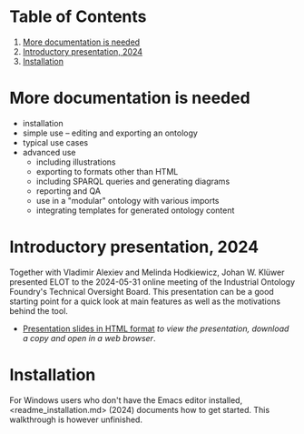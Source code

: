 
# Table of Contents

1.  [More documentation is needed](#orga6b4cb0)
2.  [Introductory presentation, 2024](#org739fbf9)
3.  [Installation](#orgdfa777a)



<a id="orga6b4cb0"></a>

# More documentation is needed

-   installation
-   simple use &#x2013; editing and exporting an ontology
-   typical use cases
-   advanced use
    -   including illustrations
    -   exporting to formats other than HTML
    -   including SPARQL queries and generating diagrams
    -   reporting and QA
    -   use in a "modular" ontology with various imports
    -   integrating templates for generated ontology content


<a id="org739fbf9"></a>

# Introductory presentation, 2024

Together with Vladimir Alexiev and Melinda Hodkiewicz, Johan W. Klüwer presented ELOT to the 2024-05-31 online meeting of the Industrial Ontology Foundry's Technical Oversight Board.
This presentation can be a good starting point for a quick look at main features as well as the motivations behind the tool.

-   [Presentation slides in HTML format](20240525T181908--elot-presented-to-iof-tob__elot_emacs_iof.html) *to view the presentation, download a copy and open in a web browser*.


<a id="orgdfa777a"></a>

# Installation

For Windows users who don't have the Emacs editor installed, <readme_installation.md> (2024) documents how to get started. This walkthrough is however unfinished.

